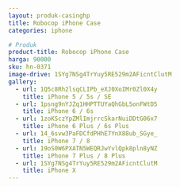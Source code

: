 ```yaml
---
layout: produk-casinghp
title: Robocop iPhone Case
categories: iphone

# Produk
product-title: Robocop iPhone Case
harga: 90000
sku: hn-0371
image-drive: 1SYg7NSg4TrYuy5RE529m2AFicntClutM
gallery:
  - url: 1Q5c8Rh2lsqCLIPb_eXJ0XoIMr0Zl0X4y
    title: iPhone 5 / 5s / SE
  - url: 1psng9nYJZq1HHPTTUYaQhGbL5onFWtD5
    title: iPhone 6 / 6s
  - url: 1zoKSczYpZMlImjrrcSkarNuiDDtG06x7
    title: iPhone 6 Plus / 6s Plus
  - url: 14_6svw3PaFDCfdPHhE7YnX88ub_SGye_
    title: iPhone 7 / 8
  - url: 19oS0W6PXATN5WEQRJwYvlQpk8pln8yNZ
    title: iPhone 7 Plus / 8 Plus
  - url: 1SYg7NSg4TrYuy5RE529m2AFicntClutM
    title: iPhone X
---
```

